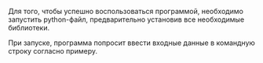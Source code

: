 Для того, чтобы успешно воспользоваться программой, необходимо запустить python-файл, предварительно установив все необходимые библиотеки.

При запуске, программа попросит ввести входные данные в командную строку согласно примеру.
